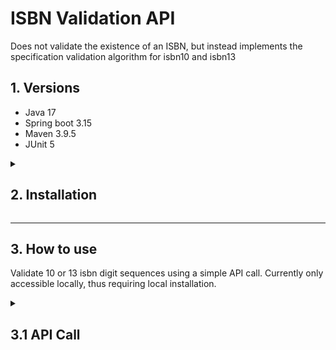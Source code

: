 # ISBN Validation API
Does not validate the existence of an ISBN, but instead implements the specification validation algorithm for isbn10 and isbn13

## 1. Versions
- Java 17
- Spring boot 3.15
- Maven 3.9.5
- JUnit 5

<details>
  <summary><h2>2. Installation</h2></summary>

Download git repository using preferred method.

**Run executable jar**
```bash
java -jar target/ISBNValidator-1.0.jar --server.port={port}
```

**Run maven instance**
```bash
mvnw spring-boot:run
```

**Package new jar**
```bash
mvnw package
```
</details>

---

## 3. How to use
	
Validate 10 or 13 isbn digit sequences using a simple API call. Currently only accessible locally, thus requiring local installation.

<details>
	<summary><h2>3.1 API Call</h2></summary>
	
```note
http://localhost:{port}/isbn/{isbn sequence}
```

### Parameters
- *isbn sequence* (required!) a sequence of 10 or 13 digits representating isbn strings

#### 3.1.2 Example API Call
The api currently does not support the 9-digit format, thus 0 should be added infront of a 9-digit isbn to ensure compatibility.

**ISBN 10**
```note
http://localhost:9090/isbn/9185057819
```

**ISBN 13**
```note
http://localhost:9090/isbn/9783161484100
```


### 3.2 Example API response
For a ISBN 13 valid request
```json
{
	"value": "9783161484100",
	"type": "ISBN13",
	"parts": {
		"ean": "978",
		"group": "31",
		"publisher": "6148",
		"title": "410",
		"checkDigit": "0"
	},
	"valid": true
}
```

#### 3.2.1 Field response description
- *value* reduced representation of input value
- *type* the isbn type that was identified by the api, expected values are ISBN10 and ISBN13
- *parts* isbn parts of the digit sequence as specified by international isbn agency

</details>
